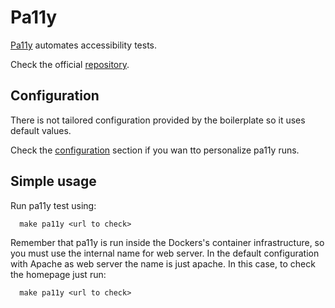 # Pa11y

[Pa11y](https://pa11y.org/) automates accessibility tests.

Check the official [repository](https://github.com/pa11y/pa11y).


## Configuration

There is not tailored configuration provided by the boilerplate so it uses default values.

Check the [configuration](https://github.com/pa11y/pa11y#configuration) section if you wan tto personalize pa11y runs.


## Simple usage

Run pa11y test using:

      make pa11y <url to check>

Remember that pa11y is run inside the Dockers's container infrastructure, so you must use the internal name for web server. In the default configuration with Apache as web server the name is just apache. In this case, to check the homepage just run:

      make pa11y <url to check>
